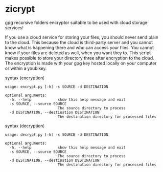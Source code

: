 # zicrypt
 gpg recursive folders encryptor suitable to be used with cloud storage services!

 If you use a cloud service for storing your files, you should never send plain to the cloud. This because the cloud is third-party server and you cannot know what is happening there and who can access your files. You cannot know if your files are deleted as well, when you want they to. This script makes possible to store your directory three after encryption to the cloud. The encryption is made with your gpg key hosted locally on your computer or within a youbikey.


 syntax (encryption)

```
usage: encrypt.py [-h] -s SOURCE -d DESTINATION

optional arguments:
  -h, --help            show this help message and exit
  -s SOURCE, --source SOURCE
                        The source directory to process
  -d DESTINATION, --destination DESTINATION
                        The destination directory for processed files

```

 syntax (decryption)

```
usage: decrypt.py [-h] -s SOURCE -d DESTINATION

optional arguments:
  -h, --help            show this help message and exit
  -s SOURCE, --source SOURCE
                        The source directory to process
  -d DESTINATION, --destination DESTINATION
                        The destination directory for processed files

```

